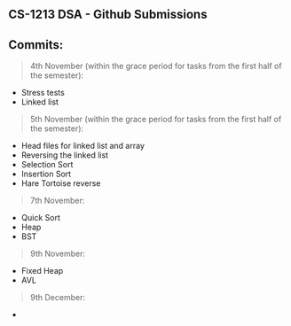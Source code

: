 ## CS-1213 DSA - Github Submissions

## Commits:

> 4th November (within the grace period for tasks from the first half of the semester): 

- Stress tests
- Linked list

> 5th November (within the grace period for tasks from the first half of the semester): 

- Head files for linked list and array
- Reversing the linked list
- Selection Sort
- Insertion Sort
- Hare Tortoise reverse

> 7th November:

- Quick Sort
- Heap
- BST

> 9th November:

- Fixed Heap
- AVL

> 9th December:

- 